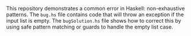 This repository demonstrates a common error in Haskell: non-exhaustive patterns. The `bug.hs` file contains code that will throw an exception if the input list is empty. The `bugSolution.hs` file shows how to correct this by using safe pattern matching or guards to handle the empty list case.